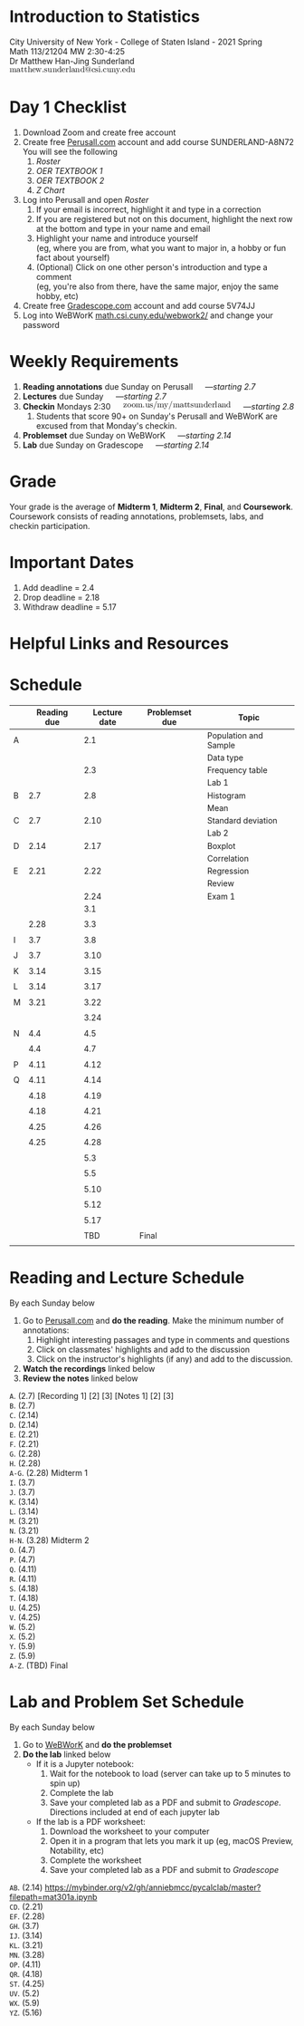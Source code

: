 # Introduction to Statistics
City University of New York - College of Staten Island - 2021 Spring  
Math 113/21204 MW 2:30-4:25  
Dr Matthew Han-Jing Sunderland  
![other](../other2.png)


# Day 1 Checklist
1. Download Zoom and create free account
1. Create free [Perusall.com](https://www.perusall.com) account and add course SUNDERLAND-A8N72  
   You will see the following
   1. *Roster*
   1. *OER TEXTBOOK 1*
   1. *OER TEXTBOOK 2*
   1. *Z Chart*
1. Log into Perusall and open *Roster*
   1. If your email is incorrect, highlight it and type in a correction
   1. If you are registered but not on this document, highlight the next row at the bottom and type in your name and email
   1. Highlight your name and introduce yourself  
      (eg, where you are from, what you want to major in, a hobby or fun fact about yourself)
   1. (Optional) Click on one other person's introduction and type a comment  
      (eg, you're also from there, have the same major, enjoy the same hobby, etc)
1. Create free [Gradescope.com](https://www.gradescope.com) account and add course 5V74JJ  
1. Log into WeBWorK [math.csi.cuny.edu/webwork2/](https://www.math.csi.cuny.edu/webwork2/Math113_21204_Sunderland_S21/) and change your password

# Weekly Requirements
1. **Reading annotations** due Sunday on Perusall &emsp; —*starting 2.7*
1. **Lectures** due Sunday &emsp; —*starting 2.7*
1. **Checkin** Mondays 2:30  &emsp; ![other](../other.png) &emsp; —*starting 2.8*
   1. Students that score 90+ on Sunday's Perusall and WeBWorK are excused from that Monday's checkin.
1. **Problemset** due Sunday on WeBWorK &emsp; —*starting 2.14*
1. **Lab** due Sunday on Gradescope &emsp; —*starting 2.14*

# Grade
Your grade is the average of **Midterm 1**, **Midterm 2**, **Final**, and **Coursework**.  
Coursework consists of reading annotations, problemsets, labs, and checkin participation.

# Important Dates
1. Add deadline = 2.4
1. Drop deadline = 2.18
1. Withdraw deadline = 5.17

# Helpful Links and Resources


# Schedule
|   | Reading due | Lecture date | Problemset due | Topic |
| - | ---- | ---- | - | - |
| A |      | 2.1  |  | Population and Sample |
|   |      |      |  | Data type |
|   |      | 2.3  |  | Frequency table |
|   |      |      |  | Lab 1 |
| B | 2.7  | 2.8  |  | Histogram |
|   |      |      |  | Mean |
| C | 2.7  | 2.10 |  | Standard deviation |
|   |      |      |  | Lab 2 |
| D | 2.14 | 2.17 |  | Boxplot |
|   |      |      |  | Correlation |
| E | 2.21 | 2.22 |  | Regression |
|   |      |      |  | Review |
|   |      | 2.24 |  | Exam 1 |
|   |      | 3.1  |  |
|   |      |      |  |
|   | 2.28 | 3.3  |  |
|   |      |      |  |
| I | 3.7  | 3.8  |  |
|   |      |      |  |
| J | 3.7  | 3.10 |  |
|   |      |      |  |
| K | 3.14 | 3.15 |  |
|   |      |      |  |
| L | 3.14 | 3.17 |  |
|   |      |      |  |
| M | 3.21 | 3.22 |  |
|   |      |      |  |
|   |      | 3.24 |  |
|   |      |      |  |
| N | 4.4  | 4.5  |  |
|   |      |      |  |
|   | 4.4  | 4.7  |  |
|   |      |      |  |
| P | 4.11 | 4.12 |  |
|   |      |      |  |
| Q | 4.11 | 4.14 |  |
|   |      |      |  |
|   | 4.18 | 4.19 |  |
|   |      |      |  |
|   | 4.18 | 4.21 |  |
|   |      |      |  |
|   | 4.25 | 4.26 |  |
|   |      |      |  |
|   | 4.25 | 4.28 |  |
|   |      |      |  |
|   |      | 5.3  |  |
|   |      |      |  |
|   |      | 5.5  |  |
|   |      |      |  |
|   |      | 5.10 |  |
|   |      |      |  |
|   |      | 5.12 |  |
|   |      |      |  |
|   |      | 5.17 |  |
|   |      |      |  |
|   |      | TBD  | Final |
|   |      |      |  |

# Reading and Lecture Schedule
By each Sunday below

1. Go to [Perusall.com](https://www.perusall.com) and **do the reading**. Make the minimum number of annotations:
    1. Highlight interesting passages and type in comments and questions
    1. Click on classmates' highlights and add to the discussion
    1. Click on the instructor's highlights (if any) and add to the discussion.
1. **Watch the recordings** linked below
1. **Review the notes** linked below

`A`. (2.7) [Recording 1] [2] [3] [Notes 1] [2] [3]  
`B`. (2.7)  
`C`. (2.14)  
`D`. (2.14)  
`E`. (2.21)  
`F`. (2.21)  
`G`. (2.28)  
`H`. (2.28)  
`A-G`. (2.28) Midterm 1  
`I`. (3.7)  
`J`. (3.7)  
`K`. (3.14)  
`L`. (3.14)  
`M`. (3.21)  
`N`. (3.21)  
`H-N`. (3.28) Midterm 2  
`O`. (4.7)  
`P`. (4.7)  
`Q`. (4.11)  
`R`. (4.11)  
`S`. (4.18)  
`T`. (4.18)  
`U`. (4.25)  
`V`. (4.25)  
`W`. (5.2)  
`X`. (5.2)  
`Y`. (5.9)  
`Z`. (5.9)  
`A-Z`. (TBD) Final  

# Lab and Problem Set Schedule
By each Sunday below

1. Go to [WeBWorK](https://www.math.csi.cuny.edu/webwork2/) and **do the problemset**
1. **Do the lab** linked below
    * If it is a Jupyter notebook:
        1. Wait for the notebook to load (server can take up to 5 minutes to spin up)
        1. Complete the lab
        1. Save your completed lab as a PDF and submit to *Gradescope*. Directions included at end of each jupyter lab
    * If the lab is a PDF worksheet:
        1. Download the worksheet to your computer
        1. Open it in a program that lets you mark it up (eg, macOS Preview, Notability, etc)
        1. Complete the worksheet
        1. Save your completed lab as a PDF and submit to *Gradescope*

`AB`. (2.14) https://mybinder.org/v2/gh/anniebmcc/pycalclab/master?filepath=mat301a.ipynb  
`CD`. (2.21)  
`EF`. (2.28)  
`GH`. (3.7)  
`IJ`. (3.14)  
`KL`. (3.21)  
`MN`. (3.28)  
`OP`. (4.11)  
`QR`. (4.18)  
`ST`. (4.25)  
`UV`. (5.2)  
`WX`. (5.9)  
`YZ`. (5.16)  

<!--
# Webwork Exam Tips

1. Go to "Homework Sets" and **click "Take Midterm 1 test" to take or retake Midterm 1**.
1. Click "Midterm 1 (test 1)" to review previous attempt 1, click "Midterm 1 (test 2)" to review previous attempt 2, etc.

![Click "Take Midterm 1 test" to take or retake Midterm 1. Click "Midterm 1 (test 1)" to review previous attempt (attempt 1)](../webwork1.png)

3. Answers are saved automatically when you type them. After you have typed in your answer to one problem, just click on the next problem you want to do.
1. Click "preview" to see messages, if any, about the format of your answer.
1. **DO NOT click "grade" until done with ALL questions.**

![Answers are saved automatically when you type them. Click "preview" to see any helpful messages. DO NOT click "grade" until done with ALL questions.](../webwork2.png)

6. A yellow banner means this attempt is already submitted: no changes are possible. You may review your recorded answers and the correct answers for this attempt. To retake the exam, go back to the "Homework sets" page.

![Yellow banner means this attempt is already submitted, no changes are possible.](../webwork3.png)
-->
